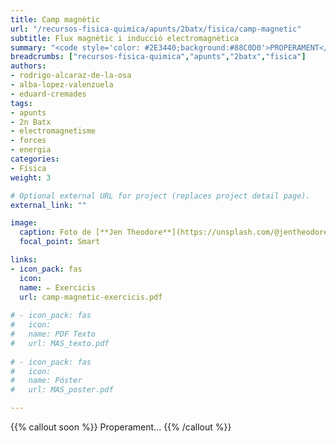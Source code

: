 ```yaml
---
title: Camp magnètic
url: "/recursos-fisica-quimica/apunts/2batx/fisica/camp-magnetic"
subtitle: Flux magnètic i inducció electromagnètica
summary: "<code style='color: #2E3440;background:#88C0D0'>PROPERAMENT</code> <br> Camp magnètic. Flux magnètic. Inducció electromagnètica."
breadcrumbs: ["recursos-fisica-quimica","apunts","2batx","fisica"]
authors:
- rodrigo-alcaraz-de-la-osa
- alba-lopez-valenzuela
- eduard-cremades
tags:
- apunts
- 2n Batx
- electromagnetisme
- forces
- energia
categories:
- Física
weight: 3

# Optional external URL for project (replaces project detail page).
external_link: ""

image:
  caption: Foto de [**Jen Theodore**](https://unsplash.com/@jentheodore) en [Unsplash](https://unsplash.com)
  focal_point: Smart

links:
- icon_pack: fas
  icon:
  name: ✏️ Exercicis
  url: camp-magnetic-exercicis.pdf
  
# - icon_pack: fas
#   icon:
#   name: PDF Texto
#   url: MAS_texto.pdf
  
# - icon_pack: fas
#   icon:
#   name: Póster
#   url: MAS_poster.pdf

---
```


{{% callout soon %}}
Properament...
{{% /callout %}}
